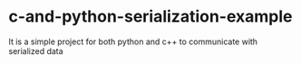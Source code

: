 # c-and-python-serialization-example
It is a simple project for both python and c++ to communicate with serialized data
